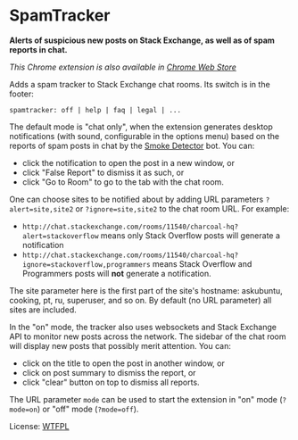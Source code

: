 # SpamTracker  

**Alerts of suspicious new posts on Stack Exchange, as well as of spam reports in chat.**

*This Chrome extension is also available in [Chrome Web Store](https://chrome.google.com/webstore/detail/fight-spam-on-se-sites/pkpdgmdicibddkgkikdfnaggkdobhmgk)*

Adds a spam tracker to Stack Exchange chat rooms. Its switch is in the footer:

    spamtracker: off | help | faq | legal | ... 

The default mode is "chat only", when the extension generates desktop notifications (with sound, configurable in the options menu) based on the reports of spam posts in chat by the [Smoke Detector](https://github.com/Charcoal-SE/SmokeDetector/wiki) bot. You can: 

* click the notification to open the post in a new window, or 
* click "False Report" to dismiss it as such, or
* click "Go to Room" to go to the tab with the chat room.

One can choose sites to be notified about by adding URL parameters `?alert=site,site2` or `?ignore=site,site2` to the chat room URL. For example: 

- `http://chat.stackexchange.com/rooms/11540/charcoal-hq?alert=stackoverflow` means only Stack Overflow posts will generate a notification
- `http://chat.stackexchange.com/rooms/11540/charcoal-hq?ignore=stackoverflow,programmers` means Stack Overflow and Programmers posts will **not** generate a notification. 

The site parameter here is the first part of the site's hostname: askubuntu, cooking, pt, ru, superuser, and so on. By default (no URL parameter) all sites are included. 

In the "on" mode, the tracker also uses websockets and Stack Exchange API to monitor new posts across the network. The sidebar of the chat room will display new posts that possibly merit attention. You can:

* click on the title to open the post in another window, or
* click on post summary to dismiss the report, or
* click "clear" button on top to dismiss all reports.

The URL parameter `mode` can be used to start the extension in "on" mode (`?mode=on`) or "off" mode (`?mode=off`).

License: [WTFPL](http://www.wtfpl.net)
